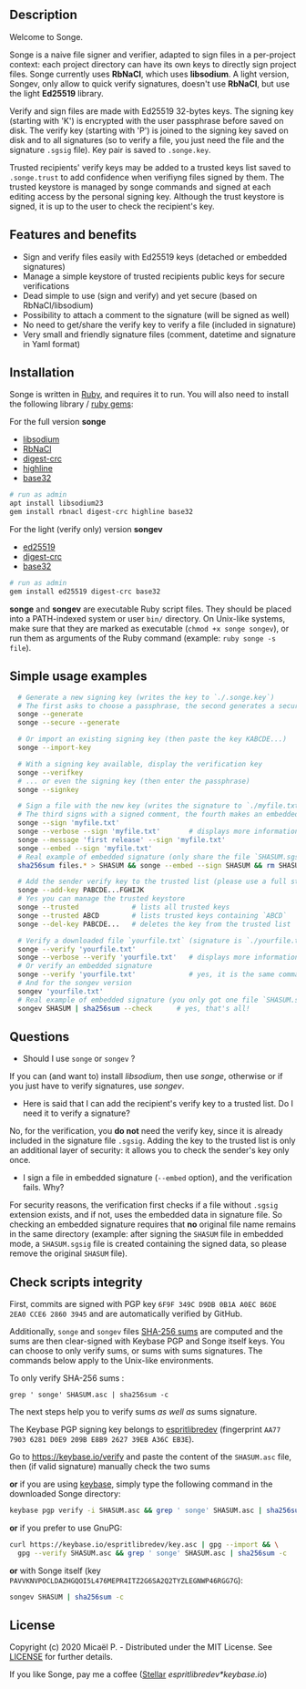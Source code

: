 ## Description

Welcome to Songe.

Songe is a naive file signer and verifier, adapted to sign files in a per-project context:
each project directory can have its own keys to directly sign project files. Songe currently
uses **RbNaCl**, which uses **libsodium**. A light version, Songev, only allow to quick
verify signatures, doesn't use **RbNaCl**, but use the light **Ed25519** library.

Verify and sign files are made with Ed25519 32-bytes keys. The signing key (starting with
'K') is encrypted with the user passphrase before saved on disk. The verify key (starting
with 'P') is joined to the signing key saved on disk and to all signatures (so to verify a
file, you just need the file and the signature `.sgsig` file). Key pair is saved to
`.songe.key`.

Trusted recipients' verify keys may be added to a trusted keys list saved to `.songe.trust`
to add confidence when verifiyng files signed by them. The trusted keystore is managed by
songe commands and signed at each editing access by the personal signing key. Although the
trust keystore is signed, it is up to the user to check the recipient's key.

## Features and benefits

 * Sign and verify files easily with Ed25519 keys (detached or embedded signatures)
 * Manage a simple keystore of trusted recipients public keys for secure verifications
 * Dead simple to use (sign and verify) and yet secure (based on RbNaCl/libsodium)
 * Possibility to attach a comment to the signature (will be signed as well)
 * No need to get/share the verify key to verify a file (included in signature)
 * Very small and friendly signature files (comment, datetime and signature in Yaml format)

## Installation

Songe is written in [Ruby](https://www.ruby-lang.org/), and requires it to run. You will
also need to install the following library / [ruby gems](https://rubygems.org/):

For the full version **songe**

 * [libsodium](https://github.com/jedisct1/libsodium)
 * [RbNaCl](https://github.com/RubyCrypto/rbnacl)
 * [digest-crc](https://github.com/postmodern/digest-crc)
 * [highline](https://github.com/JEG2/highline)
 * [base32](https://github.com/stesla/base32)

 ```bash
 # run as admin
 apt install libsodium23
 gem install rbnacl digest-crc highline base32
 ```

For the light (verify only) version **songev**

 * [ed25519](https://github.com/RubyCrypto/ed25519)
 * [digest-crc](https://github.com/postmodern/digest-crc)
 * [base32](https://github.com/stesla/base32)

 ```bash
 # run as admin
 gem install ed25519 digest-crc base32
 ```

**songe** and **songev** are executable Ruby script files. They should be placed into a
PATH-indexed system or user `bin/` directory. On Unix-like systems, make sure that they are
marked as executable (`chmod +x songe songev`), or run them as arguments of the Ruby command
(example: `ruby songe -s file`).

## Simple usage examples

```bash
  # Generate a new signing key (writes the key to `./.songe.key`)
  # The first asks to choose a passphrase, the second generates a secure one
  songe --generate
  songe --secure --generate

  # Or import an existing signing key (then paste the key KABCDE...)
  songe --import-key

  # With a signing key available, display the verification key
  songe --verifkey
  # ... or even the signing key (then enter the passphrase)
  songe --signkey

  # Sign a file with the new key (writes the signature to `./myfile.txt.sgsig`)
  # The third signs with a signed comment, the fourth makes an embedded signature
  songe --sign 'myfile.txt'
  songe --verbose --sign 'myfile.txt'       # displays more information
  songe --message 'first release' --sign 'myfile.txt'
  songe --embed --sign 'myfile.txt'
  # Real example of embedded signature (only share the file `SHASUM.sgsig`)
  sha256sum files.* > SHASUM && songe --embed --sign SHASUM && rm SHASUM

  # Add the sender verify key to the trusted list (please use a full string key)
  songe --add-key PABCDE...FGHIJK
  # Yes you can manage the trusted keystore
  songe --trusted             # lists all trusted keys
  songe --trusted ABCD        # lists trusted keys containing `ABCD`
  songe --del-key PABCDE...   # deletes the key from the trusted list

  # Verify a downloaded file `yourfile.txt` (signature is `./yourfile.txt.sgsig`)
  songe --verify 'yourfile.txt'
  songe --verbose --verify 'yourfile.txt'   # displays more information
  # Or verify an embedded signature
  songe --verify 'yourfile.txt'             # yes, it is the same command
  # And for the songev version
  songev 'yourfile.txt'
  # Real example of embedded signature (you only got one file `SHASUM.sgsig`)
  songev SHASUM | sha256sum --check      # yes, that's all!
```

## Questions

- Should I use `songe` or `songev` ?

If you can (and want to) install *libsodium*, then use *songe*, otherwise or if you just
have to verify signatures, use *songev*.

- Here is said that I can add the recipient's verify key to a trusted list. Do I need it
to verify a signature?

No, for the verification, you **do not** need the verify key, since it is already included
in the signature file `.sgsig`. Adding the key to the trusted list is only an additional
layer of security: it allows you to check the sender's key only once.

- I sign a file in embedded signature (`--embed` option), and the verification fails. Why?

For security reasons, the verification first checks if a file without `.sgsig` extension
exists, and if not, uses the embedded data in signature file. So checking an embedded
signature requires that **no** original file name remains in the same directory (example:
after signing the `SHASUM` file in embedded mode, a `SHASUM.sgsig` file is created
containing the signed data, so please remove the original `SHASUM` file).

## Check scripts integrity

First, commits are signed with PGP key `6F9F 349C D9DB 0B1A A0EC B6DE 2EA0 CCE6 2860 3945`
and are automatically verified by GitHub.

Additionally, `songe` and `songev` files [SHA-256 sums](https://en.wikipedia.org/wiki/SHA-2)
are computed and the sums are then clear-signed with Keybase PGP and Songe itself keys. You
can choose to only verify sums, or sums with sums signatures. The commands below apply to
the Unix-like environments.

To only verify SHA-256 sums :

```
grep ' songe' SHASUM.asc | sha256sum -c
```

The next steps help you to verify sums _as well as_ sums signature.

The Keybase PGP signing key belongs to [espritlibredev](https://keybase.io/espritlibredev)
(fingerprint `AA77 7903 6281 D0E9 209B E8B9 2627 39EB A36C EB3E`).

Go to https://keybase.io/verify and paste the content of the `SHASUM.asc` file, then (if
valid signature) manually check the two sums

**or** if you are using [keybase](https://keybase.io), simply type the following command in
the downloaded Songe directory:

```bash
keybase pgp verify -i SHASUM.asc && grep ' songe' SHASUM.asc | sha256sum -c
```

**or** if you prefer to use GnuPG:

```bash
curl https://keybase.io/espritlibredev/key.asc | gpg --import && \
  gpg --verify SHASUM.asc && grep ' songe' SHASUM.asc | sha256sum -c
```

**or** with Songe itself (key `PAVVKNVPOCLDAZHGQOI5L476MEPR4ITZ2G6SA2Q2TYZLEGNWP46RGG7G`):

```bash
songev SHASUM | sha256sum -c
```

## License

Copyright (c) 2020 Micaël P. - Distributed under the MIT License. See
[LICENSE](https://github.com/CodeEspritLibre/songe/blob/master/LICENSE) for further details.

If you like Songe, pay me a coffee ([Stellar](https://www.stellar.org/)
_espritlibredev*keybase.io_)

